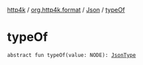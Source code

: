 [http4k](../../index.md) / [org.http4k.format](../index.md) / [Json](index.md) / [typeOf](./type-of.md)

# typeOf

`abstract fun typeOf(value: NODE): `[`JsonType`](../-json-type/index.md)